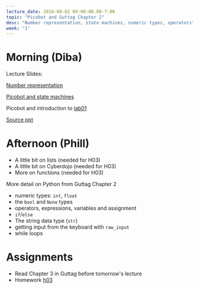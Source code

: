 ```yaml
---
lecture_date: 2016-08-02 09:00:00.00-7:00
topic: "Picobot and Guttag Chapter 2"
desc: "Number representation, state machines, numeric types, operators"
week: "1"
---
```



# Morning (Diba)
Lecture Slides:

[Number representation](https://drive.google.com/file/d/0B__7284Jee0fMF9NTkU4OVlGZEE/view?usp=sharing)

[Picobot and state machines](https://drive.google.com/file/d/0B__7284Jee0fOWxvWHZ4dUFYelU/view?usp=sharing)

Picobot and introduction to [lab01](/lab/lab01/)

[Source ppt](https://drive.google.com/drive/folders/0B__7284Jee0fR2FQbTFuVFRkOGc?usp=sharing)

# Afternoon (Phill)

* A little bit on lists (needed for H03)
* A little bit on Cyberdojo (needed for H03)
* More on functions (needed for H03)

More detail on Python from Guttag Chapter 2

* numeric types: `int`, `float`
* the `bool` and `None` types
* operators, expressions, variables and assignment
* `if`/`else`
* The string data type (`str`)
* getting input from the keyboard with `raw_input`
* while loops


# Assignments

* Read Chapter 3 in Guttag before tomorrow's lecture
* Homework [h03](/hwk/h03)

